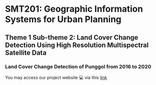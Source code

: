 # SMT201: Geographic Information Systems for Urban Planning
## Theme 1 Sub-theme 2:  Land Cover Change Detection Using High Resolution Multispectral Satellite Data
### Land Cover Change Detection of Punggol from 2016 to 2020
You may access our project website :computer: via this [link](https://smt201-group9.netlify.app/)

